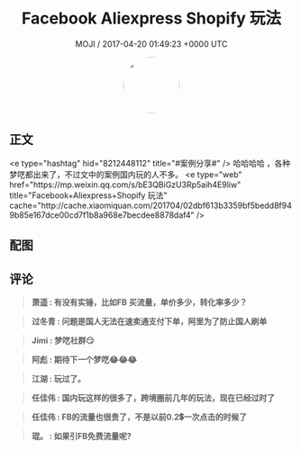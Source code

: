 <h1 align="center">Facebook Aliexpress Shopify 玩法</h1>
<p align="center">
    <a>MOJI / 2017-04-20 01:49:23 &#43;0000 UTC</a>
</p>

<div align="center">
    <img src="https://images.zsxq.com/FpQ7GYdIcQCWRvkzfRNBtrACxn_y?e=1590940799&amp;token=kIxbL07-8jAj8w1n4s9zv64FuZZNEATmlU_Vm6zD:Ke4gu1rnxYjG0mIj0gJbtV1P0BQ=" width="100" height="100" style="border:1px solid;border-radius:50%; color:#ffffff"/>
</div>

## 正文

<div>
&lt;e type=&#34;hashtag&#34; hid=&#34;8212448112&#34; title=&#34;#案例分享#&#34; /&gt; 哈哈哈哈 ，各种梦呓都出来了，不过文中的案例国内玩的人不多。
&lt;e type=&#34;web&#34; href=&#34;https://mp.weixin.qq.com/s/bE3QBiGzU3Rp5aih4E9liw&#34; title=&#34;Facebook&#43;Aliexpress&#43;Shopify 玩法&#34; cache=&#34;http://cache.xiaomiquan.com/201704/02dbf613b3359bf5bedd8f949b85e167dce00cd7f1b8a968e7becdee8878daf4&#34; /&gt;
</div>

## 配图
<div class="image" align="center">

</div>

## 评论

<div align="left">
<div>

<blockquote >
<span> <strong>萧遥 : 有没有实锤，比如FB 买流量，单价多少，转化率多少？ </strong></span>
</blockquote>

<blockquote >
<span> <strong>过冬青 : 问题是国人无法在速卖通支付下单，阿里为了防止国人刷单 </strong></span>
</blockquote>

<blockquote >
<span> <strong>Jimi : 梦呓社群😏 </strong></span>
</blockquote>

<blockquote >
<span> <strong>阿彪 : 期待下一个梦呓😂😂😂 </strong></span>
</blockquote>

<blockquote >
<span> <strong>江湖 : 玩过了。 </strong></span>
</blockquote>

<blockquote >
<span> <strong>任佳伟 : 国内玩这样的很多了，跨境圈前几年的玩法，现在已经过时了 </strong></span>
</blockquote>

<blockquote >
<span> <strong>任佳伟 : FB的流量也很贵了，不是以前0.2💲一次点击的时候了 </strong></span>
</blockquote>

<blockquote >
<span> <strong>琨。 : 如果引FB免费流量呢? </strong></span>
</blockquote>

</div>
</div>